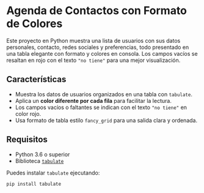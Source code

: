 # Agenda de Contactos con Formato de Colores

Este proyecto en Python muestra una lista de usuarios con sus datos personales, contacto, redes sociales y preferencias, todo presentado en una tabla elegante con formato y colores en consola. Los campos vacíos se resaltan en rojo con el texto `"no tiene"` para una mejor visualización.

## Características

- Muestra los datos de usuarios organizados en una tabla con `tabulate`.
- Aplica un **color diferente por cada fila** para facilitar la lectura.
- Los campos vacíos o faltantes se indican con el texto `"no tiene"` en color rojo.
- Usa formato de tabla estilo `fancy_grid` para una salida clara y ordenada.

## Requisitos

- Python 3.6 o superior
- Biblioteca [`tabulate`](https://pypi.org/project/tabulate/)

Puedes instalar `tabulate` ejecutando:

```bash
pip install tabulate

